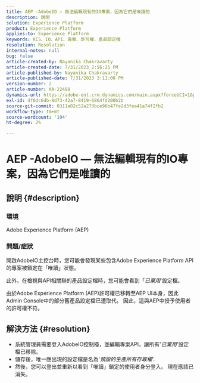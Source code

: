 ```yaml
---
title: AEP -AdobeIO — 無法編輯現有的IO專案，因為它們是唯讀的
description: 說明
solution: Experience Platform
product: Experience Platform
applies-to: Experience Platform
keywords: KCS、IO、API、專案、許可權、產品設定檔
resolution: Resolution
internal-notes: null
bug: false
article-created-by: Nayanika Chakravarty
article-created-date: 7/31/2023 2:56:25 PM
article-published-by: Nayanika Chakravarty
article-published-date: 7/31/2023 3:11:00 PM
version-number: 2
article-number: KA-22488
dynamics-url: https://adobe-ent.crm.dynamics.com/main.aspx?forceUCI=1&pagetype=entityrecord&etn=knowledgearticle&id=660dce67-b22f-ee11-bdf3-6045bd006149
exl-id: 4f0dc6db-8d73-42a7-8419-6864fd200b2b
source-git-commit: 0311a02c52a273bce96b47fe2d3fea41a74f2fb2
workflow-type: tm+mt
source-wordcount: '194'
ht-degree: 2%

---
```


# AEP -AdobeIO — 無法編輯現有的IO專案，因為它們是唯讀的

## 說明 {#description}


### 環境

Adobe Experience Platform (AEP)

### 問題/症狀

開啟AdobeIO主控台時，您可能會發現某些包含Adobe Experience Platform API的專案被鎖定在「唯讀」狀態。

此外，在檢視與API相關聯的產品設定檔時，您可能會看到「*已棄用*&#39;設定檔。

由於Adobe Experience Platform (AEP)許可權已移轉至AEP UI本身，因此Admin Console中的部分舊產品設定檔已遭取代。 因此，這與AEP中授予使用者的許可權不符。


## 解決方法 {#resolution}


- 系統管理員需要登入AdobeIO控制檯，並編輯專案API，讓所有&#39;*已棄用*&#39;設定檔已移除。
- 儲存後，唯一應出現的設定檔是名為&#39;*預設的生產所有存取權*&#39;.
- 然後，您可以登出並重新以看到「唯讀」鎖定的使用者身分登入。 現在應該已消失。
